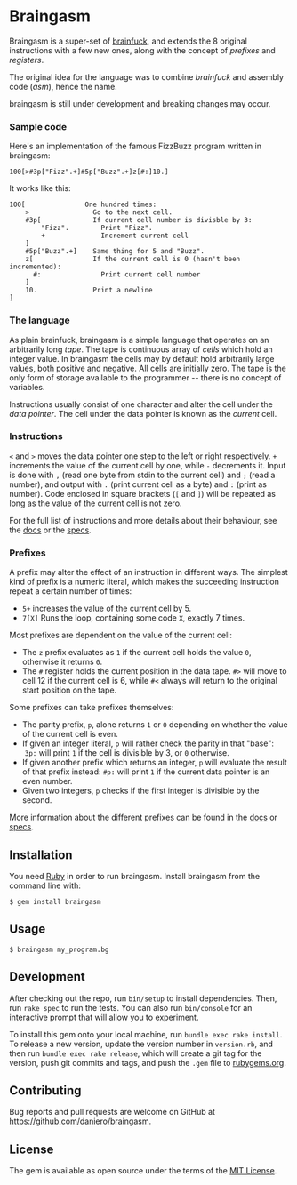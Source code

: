 # Braingasm

Braingasm is a super-set of [brainfuck](https://esolangs.org/wiki/brainfuck), 
and extends the 8 original instructions with a few new ones, along with the 
concept of *prefixes* and *registers*.

The original idea for the language was to combine *brainfuck* and assembly code 
(*asm*), hence the name.

braingasm is still under development and breaking changes may occur.

### Sample code

Here's an implementation of the famous FizzBuzz program written in braingasm:

    100[>#3p["Fizz".+]#5p["Buzz".+]z[#:]10.]

It works like this:

    100[               One hundred times:
        >                Go to the next cell.
        #3p[             If current cell number is divisble by 3:
            "Fizz".        Print "Fizz".
            +              Increment current cell
        ]
        #5p["Buzz".+]    Same thing for 5 and "Buzz".
        z[               If the current cell is 0 (hasn't been incremented):
          #:               Print current cell number
        ]
        10.              Print a newline
    ]

### The language
As plain brainfuck, braingasm is a simple language that operates on an 
arbitrarily long *tape*. The tape is continuous array of *cells* which hold an 
integer value. In braingasm the cells may by default hold arbitrarily large 
values, both positive and negative. All cells are initially zero. The tape is 
the only form of storage available to the programmer -- there is no concept of 
variables.

Instructions usually consist of one character and alter the cell under the *data 
pointer*. The cell under the data pointer is known as the *current* cell.

### Instructions
`<` and `>` moves the data pointer one step to the left or right respectively. 
`+` increments the value of the current cell by one, while `-` decrements it.
Input is done with `,` (read one byte from stdin to the current cell) and `;` 
(read a number), and output with `.` (print current cell as a byte) and `:` 
(print as number). Code enclosed in square brackets (`[` and `]`) will be 
repeated as long as the value of the current cell is not zero.

For the full list of instructions and more details about their behaviour, see 
the [docs](BRAINGASM.md#instructions) or the 
[specs](spec/features/instructions_spec.rb).

### Prefixes
A prefix may alter the effect of an instruction in different ways. The simplest 
kind of prefix is a numeric literal, which makes the succeeding instruction 
repeat a certain number of times:

* `5+` increases the value of the current cell by 5.
* `7[X]` Runs the loop, containing some code `X`, exactly 7 times.

Most prefixes are dependent on the value of the current cell:

* The `z` prefix evaluates as `1` if the current cell holds the value `0`, 
  otherwise it returns `0`.
* The `#` register holds the current position in the data tape. `#>` will move 
  to cell 12 if the current cell is 6, while `#<` always will return to the 
  original start position on the tape.

Some prefixes can take prefixes themselves:

* The parity prefix, `p`, alone returns `1` or `0` depending on whether the 
  value of the current cell is even.
* If given an integer literal, `p` will rather check the parity in that "base": 
  `3p:` will print `1` if the cell is divisible by 3, or `0` otherwise.
* If given another prefix which returns an integer, `p` will evaluate the result 
  of that prefix instead: `#p:` will print `1` if the current data pointer is an 
  even number.
* Given two integers, `p` checks if the first integer is divisible by the second.


More information about the different prefixes can be found in the 
[docs](BRAINGASM.md#prefixes) or [specs](spec/features/prefixes_spec.rb).

## Installation

You need [Ruby](https://www.ruby-lang.org/) in order to run braingasm. Install 
braingasm from the command line with:

    $ gem install braingasm

## Usage

    $ braingasm my_program.bg

## Development

After checking out the repo, run `bin/setup` to install dependencies. Then, run `rake spec` to run the tests. You can also run `bin/console` for an interactive prompt that will allow you to experiment.

To install this gem onto your local machine, run `bundle exec rake install`. To release a new version, update the version number in `version.rb`, and then run `bundle exec rake release`, which will create a git tag for the version, push git commits and tags, and push the `.gem` file to [rubygems.org](https://rubygems.org).

## Contributing

Bug reports and pull requests are welcome on GitHub at 
https://github.com/daniero/braingasm.


## License

The gem is available as open source under the terms of the [MIT License](http://opensource.org/licenses/MIT).

